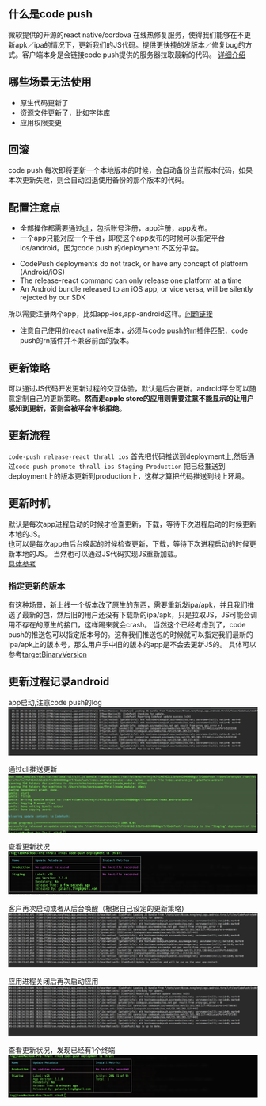 ## 什么是code push  
微软提供的开源的react native/cordova 在线热修复服务，使得我们能够在不更新apk／ipa的情况下，更新我们的JS代码。提供更快捷的发版本／修复bug的方式。客户端本身是会链接code push提供的服务器拉取最新的代码。  [详细介绍](https://github.com/Microsoft/react-native-code-push)

## 哪些场景无法使用
* 原生代码更新了 
* 资源文件更新了，比如字体库 
* 应用权限变更  

## 回滚
code push 每次即将更新一个本地版本的时候，会自动备份当前版本代码，如果本次更新失败，则会自动回退使用备份的那个版本的代码。

## 配置注意点
* 全部操作都需要通过[cli](https://microsoft.github.io/code-push/docs/getting-started.html)，包括账号注册，app注册，app发布。   
* 一个app只能对应一个平台，即使这个app发布的时候可以指定平台ios/android。因为code push 的deployment 不区分平台。 

> 
* CodePush deployments do not track, or have any concept of platform (Android/iOS) 
* The release-react command can only release one platform at a time 
* An Android bundle released to an iOS app, or vice versa, will be silently rejected by our SDK   

所以需要注册两个app，比如app-ios,app-android这样。[问题链接](https://github.com/Microsoft/react-native-code-push/issues/569)  

* 注意自己使用的react native版本，必须与code push的[rn插件匹配](https://github.com/Microsoft/react-native-code-push#supported-react-native-platforms)，code push的rn插件并不兼容前面的版本。 


## 更新策略
可以通过JS代码开发更新过程的交互体验，默认是后台更新。android平台可以随意定制自己的更新策略。**然而走apple store的应用则需要注意不能显示的让用户感知到更新，否则会被平台审核拒绝**。  

## 更新流程
`code-push release-react thrall ios` 首先把代码推送到deployment上,然后通过`code-push promote thrall-ios Staging Production` 把已经推送到deployment上的版本更新到production上，这样才算把代码推送到线上环境。

##  更新时机
默认是每次app进程启动的时候才检查更新，下载，等待下次进程启动的时候更新本地的JS。  
也可以是每次app由后台唤起的时候检查更新，下载，等待下次进程启动的时候更新本地的JS。 
当然也可以通过JS代码实现JS重新加载。   
[具体参考](https://github.com/Microsoft/react-native-code-push#plugin-usage)  
### 指定更新的版本
有这种场景，新上线一个版本改了原生的东西，需要重新发ipa/apk，并且我们推送了最新的包，然后旧的用户还没有下载新的ipa/apk，只是拉取JS，JS可能会调用不存在的原生的接口，这样踢来就会crash。
当然这个已经考虑到了，code push的推送包可以指定版本号的。这样我们推送包的时候就可以指定我们最新的ipa/apk上的版本号，那么用户手中旧的版本的app是不会去更新JS的。 具体可以参考[targetBinaryVersion](https://github.com/Microsoft/code-push/tree/master/cli#target-binary-version-parameter)

## 更新过程记录android
app启动,注意code push的log  
![粘贴图片_156_](./asset/code-push/step1.png)

通过cli推送更新  
![粘贴图片_157_](./asset/code-push/step2.png)

查看更新状况  
![粘贴图片_158_](./asset/code-push/step3.png)

客户再次启动或者从后台唤醒（根据自己设定的更新策略)  
![粘贴图片_159_](./asset/code-push/step4.png)

应用进程关闭后再次启动应用  
![粘贴图片_160_](./asset/code-push/step5.png)

查看更新状况，发现已经有1个终端  
![粘贴图片_161_](./asset/code-push/step6.png)

